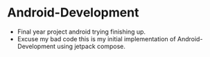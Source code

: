 # Android-Development
 - Final year project android trying finishing up.
 - Excuse my bad code this is my initial implementation of Android-Development using jetpack compose.
